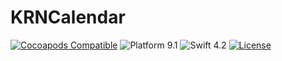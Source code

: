 # KRNCalendar

[![Cocoapods Compatible](https://img.shields.io/cocoapods/v/KRNCalendar.svg?style=flat&colorB=purple)](https://cocoapods.org/pods/KRNCalendar)
![Platform 9.1](https://img.shields.io/badge/Platform-iOS_9.1-lightgray.svg?style=flat)
![Swift 4.2](https://img.shields.io/badge/Swift-4.2-orange.svg?style=flat)
[![License](https://img.shields.io/badge/License-MIT-green.svg?style=flat)](https://github.com/kireyin/KRNCalendar/blob/master/LICENSE)
